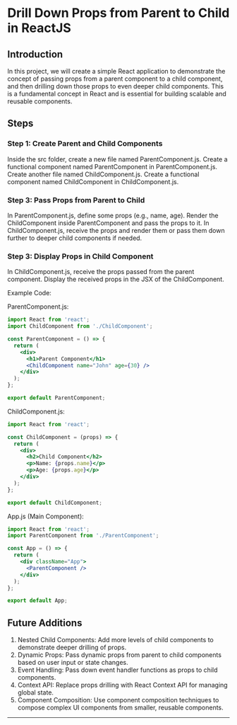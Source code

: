 # Drill Down Props from Parent to Child in ReactJS

## Introduction

In this project, we will create a simple React application to demonstrate the concept of passing props from a parent component to a child component, and then drilling down those props to even deeper child components. This is a fundamental concept in React and is essential for building scalable and reusable components.

## Steps

### Step 1: Create Parent and Child Components

Inside the src folder, create a new file named ParentComponent.js.
Create a functional component named ParentComponent in ParentComponent.js.
Create another file named ChildComponent.js.
Create a functional component named ChildComponent in ChildComponent.js.

### Step 3: Pass Props from Parent to Child

In ParentComponent.js, define some props (e.g., name, age).
Render the ChildComponent inside ParentComponent and pass the props to it.
In ChildComponent.js, receive the props and render them or pass them down further to deeper child components if needed.

### Step 3: Display Props in Child Component

In ChildComponent.js, receive the props passed from the parent component.
Display the received props in the JSX of the ChildComponent.

Example Code:

ParentComponent.js:

```jsx
import React from 'react';
import ChildComponent from './ChildComponent';

const ParentComponent = () => {
  return (
    <div>
      <h1>Parent Component</h1>
      <ChildComponent name="John" age={30} />
    </div>
  );
};

export default ParentComponent;
```

ChildComponent.js:

```jsx
import React from 'react';

const ChildComponent = (props) => {
  return (
    <div>
      <h2>Child Component</h2>
      <p>Name: {props.name}</p>
      <p>Age: {props.age}</p>
    </div>
  );
};

export default ChildComponent;
```

App.js (Main Component):

```jsx
import React from 'react';
import ParentComponent from './ParentComponent';

const App = () => {
  return (
    <div className="App">
      <ParentComponent />
    </div>
  );
};

export default App;
```

## Future Additions

1. Nested Child Components: Add more levels of child components to demonstrate deeper drilling of props.
2. Dynamic Props: Pass dynamic props from parent to child components based on user input or state changes.
3. Event Handling: Pass down event handler functions as props to child components.
4. Context API: Replace props drilling with React Context API for managing global state.
5. Component Composition: Use component composition techniques to compose complex UI components from smaller, reusable components.

---

